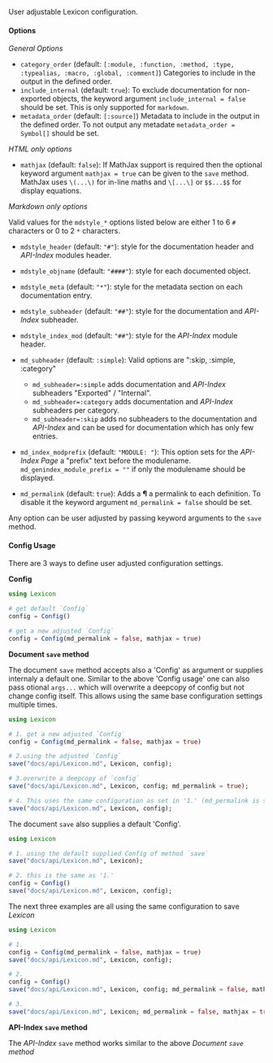 User adjustable Lexicon configuration.

#### Options

*General Options*

* `category_order` (default: `[:module, :function, :method, :type, :typealias, :macro, :global, :comment]`)
  Categories  to include in the output in the defined order.
* `include_internal` (default: `true`): To exclude documentation for non-exported objects,
  the keyword argument `include_internal = false` should be set. This is only supported for
  `markdown`.
* `metadata_order`      (default: `[:source]`)
  Metadata to include in the output in the defined order. To not output any metadate
  `metadata_order = Symbol[]` should be set.

*HTML only options*

* `mathjax` (default: `false`): If MathJax support is required then the optional keyword
  argument `mathjax = true` can be given to the `save` method.
  MathJax uses `\(...\)` for in-line maths and `\[...\]` or `$$...$$` for display equations.

*Markdown only options*

Valid values for the `mdstyle_*` options listed below are either 1 to 6 `#`
characters or 0 to 2 `*` characters.

* `mdstyle_header`         (default: `"#"`):   style for the documentation header and *API-Index*
  modules header.
* `mdstyle_objname`        (default: `"####"`): style for each documented object.
* `mdstyle_meta`           (default: `"*"`):   style for the metadata section on each
  documentation entry.
* `mdstyle_subheader`      (default: `"##"`):  style for the documentation and *API-Index* subheader.
* `mdstyle_index_mod`      (default: `"##"`):  style for the *API-Index* module header.

* `md_subheader`           (default: `:simple`): Valid options are ":skip, :simple, :category"

    * `md_subheader=:simple`   adds documentation and *API-Index* subheaders "Exported" / "Internal".
    * `md_subheader=:category` adds documentation and *API-Index* subheaders per category.
    * `md_subheader=:skip`     adds no subheaders to the documentation and *API-Index* and can be used
    for documentation which has only few entries.

* `md_index_modprefix`     (default: `"MODULE: "`): This option sets for the *API-Index Page*
  a "prefix" text before the modulename.
  `md_genindex_module_prefix = ""` if only the modulename should be displayed.
* `md_permalink`           (default: `true`):  Adds a **¶** a permalink to each definition.
  To disable it the keyword argument `md_permalink = false` should be set.

Any option can be user adjusted by passing keyword arguments to the `save` method.


#### Config Usage

There are 3 ways to define user adjusted configuration settings.

**Config**

```julia skip
using Lexicon

# get default `Config`
config = Config()

# get a new adjusted `Config`
config = Config(md_permalink = false, mathjax = true)
```

**Document `save` method**

The document `save` method accepts also a 'Config' as argument or supplies internaly a default one.
Similar to the above 'Config usage' one can also pass otional `args...` which will overwrite a
deepcopy of config but not change config itself.
This allows using the same base configuration settings multiple times.

```julia skip
using Lexicon

# 1. get a new adjusted `Config`
config = Config(md_permalink = false, mathjax = true)

# 2.using the adjusted `Config`
save("docs/api/Lexicon.md", Lexicon, config);

# 3.overwrite a deepcopy of `config`
save("docs/api/Lexicon.md", Lexicon, config; md_permalink = true);

# 4. This uses the same configuration as set in '1.' (md_permalink is still `false`)
save("docs/api/Lexicon.md", Lexicon, config);
```

The document `save` also supplies a default 'Config'.

```julia skip
using Lexicon

# 1. using the default supplied Config of method `save`
save("docs/api/Lexicon.md", Lexicon);

# 2. this is the same as '1.'
config = Config()
save("docs/api/Lexicon.md", Lexicon, config);
```

The next three examples are all using the same configuration to save *Lexicon*

```julia skip
using Lexicon

# 1.
config = Config(md_permalink = false, mathjax = true)
save("docs/api/Lexicon.md", Lexicon, config);

# 2.
config = Config()
save("docs/api/Lexicon.md", Lexicon, config; md_permalink = false, mathjax = true);

# 3.
save("docs/api/Lexicon.md", Lexicon; md_permalink = false, mathjax = true);
```

**API-Index `save` method**

The *API-Index* `save` method works similar to the above *Document `save` method*
